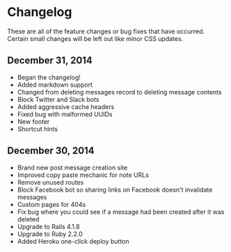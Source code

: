 # Changelog

These are all of the feature changes or bug fixes that have occurred. Certain small changes will be left out like minor CSS updates.

## December 31, 2014

* Began the changelog!
* Added markdown support
* Changed from deleting messages record to deleting message contents
* Block Twitter and Slack bots
* Added aggressive cache headers
* Fixed bug with malformed UUIDs
* New footer
* Shortcut hints

## December 30, 2014

* Brand new post message creation site
* Improved copy paste mechanic for note URLs
* Remove unused routes
* Block Facebook bot so sharing links on Facebook doesn't invalidate messages
* Custom pages for 404s
* Fix bug where you could see if a message had been created after it was deleted
* Upgrade to Rails 4.1.8
* Upgrade to Ruby 2.2.0
* Added Heroku one-click deploy button
